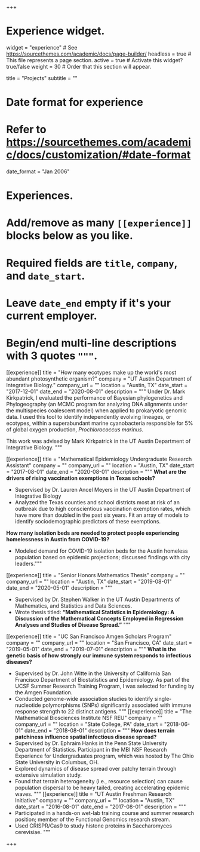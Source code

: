 +++
# Experience widget.
widget = "experience"  # See https://sourcethemes.com/academic/docs/page-builder/
headless = true  # This file represents a page section.
active = true  # Activate this widget? true/false
weight = 30  # Order that this section will appear.

title = "Projects"
subtitle = ""

# Date format for experience
#   Refer to https://sourcethemes.com/academic/docs/customization/#date-format
date_format = "Jan 2006"

# Experiences.
#   Add/remove as many `[[experience]]` blocks below as you like.
#   Required fields are `title`, `company`, and `date_start`.
#   Leave `date_end` empty if it's your current employer.
#   Begin/end multi-line descriptions with 3 quotes `"""`.

[[experience]]
  title = "How many ecotypes make up the world's most abundant photosynthetic organism?"
  company = "UT Austin Department of Integrative Biology."
  company_url = ""
  location = "Austin, TX"
  date_start = "2017-12-01"
  date_end = "2020-08-01"
  description = """
  Under Dr. Mark Kirkpatrick, I evaluated the performance of Bayesian phylogenetics and Phylogeography (an MCMC program for analyzing DNA alignments under the multispecies coalescent model) when applied to prokaryotic genomic data. I used this tool to identify independently evolving lineages, or ecotypes, within a superabundant marine cyanobacteria responsible for 5% of global oxygen production, *Prochlorococcus marinus*. 

  This work was advised by Mark Kirkpatrick in the UT Austin Department of Integrative Biology.
  """

[[experience]]
  title = "Mathematical Epidemiology Undergraduate Research Assistant"
  company = ""
  company_url = ""
  location = "Austin, TX"
  date_start = "2017-08-01"
  date_end = "2020-08-01"
  description = """
  **What are the drivers of rising vaccination exemptions in Texas schools?**
  * Supervised by Dr. Lauren Ancel Meyers in the UT Austin Department of Integrative Biology
  * Analyzed the Texas counties and school districts most at risk of an outbreak due to high conscientious vaccination exemption rates, which have more than doubled in the past six years. Fit an array of models to identify sociodemographic predictors of these exemptions.

  **How many isolation beds are needed to protect people experiencing homelessness in Austin from COVID-19?**
  * Modeled demand for COVID-19 isolation beds for the Austin homeless population based on epidemic projections; discussed findings with city leaders."""

[[experience]]
  title = "Senior Honors Mathematics Thesis"
  company = ""
  company_url = ""
  location = "Austin, TX"
  date_start = "2019-08-01"
  date_end = "2020-05-01"
  description = """
  * Supervised by Dr. Stephen Walker in the UT Austin Departments of Mathematics, and Statistics and Data Sciences.
  * Wrote thesis titled: **“Mathematical Statistics in Epidemiology: A Discussion of the Mathematical Concepts Employed in Regression Analyses and Studies of Disease Spread.”**
  """

[[experience]]
  title = "UC San Francisco Amgen Scholars Program"
  company = ""
  company_url = ""
  location = "San Francisco, CA"
  date_start = "2019-05-01"
  date_end = "2019-07-01"
  description = """
  **What is the genetic basis of how strongly our immune system responds to infectious diseases?**
  * Supervised by Dr. John Witte in the University of California San Francisco Department of Biostatistics and Epidemiology. As part of the UCSF Summer Research Training Program, I was selected for funding by the Amgen Foundation.
  * Conducted genome-wide association studies to identify single-nucleotide polymorphisms (SNPs) significantly associated with immune response strength to 22 distinct antigens.
  """
[[experience]]
  title = "The Mathematical Biosciences Institute NSF REU"
  company = ""
  company_url = ""
  location = "State College, PA"
  date_start = "2018-06-01"
  date_end = "2018-08-01"
  description = """
  **How does terrain patchiness influence spatial infectious disease spread?**
  * Supervised by Dr. Ephraim Hanks in the Penn State University Department of Statistics. Participant in the MBI NSF Research Experience for Undergraduates program, which was hosted by The Ohio State University in Columbus, OH.
  * Explored dynamics of disease spread over patchy terrain through extensive simulation study.
  * Found that terrain heterogeneity (i.e., resource selection) can cause population dispersal to be heavy tailed, creating accelerating epidemic waves.
  """
[[experience]]
  title = "UT Austin Freshman Research Initiative"
  company = ""
  company_url = ""
  location = "Austin, TX"
  date_start = "2016-08-01"
  date_end = "2017-08-01"
  description = """
  * Participated in a hands-on wet-lab training course and summer research position; member of the Functional Genomics research stream.
  * Used CRISPR/Cas9 to study histone proteins in Saccharomyces cerevisiae.
  """


+++
